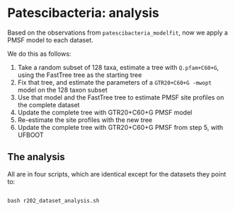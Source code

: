 # Patescibacteria: analysis

Based on the observations from `patescibacteria_modelfit`, now we apply a PMSF model to each dataset.

We do this as follows:

1. Take a random subset of 128 taxa, estimate a tree with `Q.pfam+C60+G`, using the FastTree tree as the starting tree
2. Fix that tree, and estimate the parameters of a `GTR20+C60+G -mwopt` model on the 128 taxon subset
3. Use that model and the FastTree tree to estimate PMSF site profiles on the complete dataset
4. Update the complete tree with GTR20+C60+G PMSF model 
5. Re-estimate the site profiles with the new tree
6. Update the complete tree with GTR20+C60+G PMSF from step 5, with UFBOOT

## The analysis

All are in four scripts, which are identical except for the datasets they point to:

```{bash}

bash r202_dataset_analysis.sh
```



